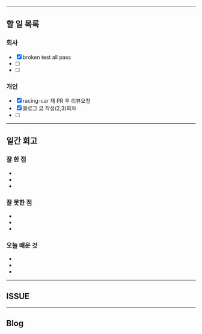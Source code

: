 ----------------------
## 할 일 목록

### 회사
- [x] broken test all pass
- [ ] 
- [ ] 

### 개인
- [x] racing-car 재 PR 후 리뷰요청
- [x] 블로그 글 작성(2,3)회차
- [ ] 
----------------------------------------------
## 일간 회고

### 잘 한 점
- 
- 
- 

### 잘 못한 점
- 
- 
- 

### 오늘 배운 것
- 
- 
- 


----------------------------------
## ISSUE





----------------------------------
## Blog
